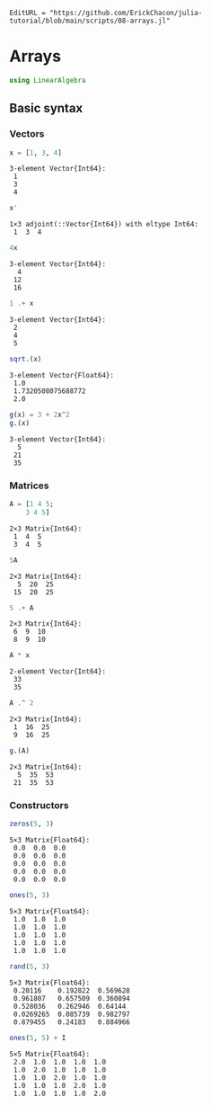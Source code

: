 ```@meta
EditURL = "https://github.com/ErickChacon/julia-tutorial/blob/main/scripts/08-arrays.jl"
```

# Arrays

````julia
using LinearAlgebra
````

## Basic syntax

### Vectors

````julia
x = [1, 3, 4]
````

````
3-element Vector{Int64}:
 1
 3
 4
````

````julia
x'
````

````
1×3 adjoint(::Vector{Int64}) with eltype Int64:
 1  3  4
````

````julia
4x
````

````
3-element Vector{Int64}:
  4
 12
 16
````

````julia
1 .+ x
````

````
3-element Vector{Int64}:
 2
 4
 5
````

````julia
sqrt.(x)
````

````
3-element Vector{Float64}:
 1.0
 1.7320508075688772
 2.0
````

````julia
g(x) = 3 + 2x^2
g.(x)
````

````
3-element Vector{Int64}:
  5
 21
 35
````

### Matrices

````julia
A = [1 4 5;
    3 4 5]
````

````
2×3 Matrix{Int64}:
 1  4  5
 3  4  5
````

````julia
5A
````

````
2×3 Matrix{Int64}:
  5  20  25
 15  20  25
````

````julia
5 .+ A
````

````
2×3 Matrix{Int64}:
 6  9  10
 8  9  10
````

````julia
A * x
````

````
2-element Vector{Int64}:
 33
 35
````

````julia
A .^ 2
````

````
2×3 Matrix{Int64}:
 1  16  25
 9  16  25
````

````julia
g.(A)
````

````
2×3 Matrix{Int64}:
  5  35  53
 21  35  53
````

### Constructors

````julia
zeros(5, 3)
````

````
5×3 Matrix{Float64}:
 0.0  0.0  0.0
 0.0  0.0  0.0
 0.0  0.0  0.0
 0.0  0.0  0.0
 0.0  0.0  0.0
````

````julia
ones(5, 3)
````

````
5×3 Matrix{Float64}:
 1.0  1.0  1.0
 1.0  1.0  1.0
 1.0  1.0  1.0
 1.0  1.0  1.0
 1.0  1.0  1.0
````

````julia
rand(5, 3)
````

````
5×3 Matrix{Float64}:
 0.20116    0.192822  0.569628
 0.961807   0.657509  0.360894
 0.528036   0.262946  0.64144
 0.0269265  0.085739  0.982797
 0.879455   0.24183   0.884966
````

````julia
ones(5, 5) + I
````

````
5×5 Matrix{Float64}:
 2.0  1.0  1.0  1.0  1.0
 1.0  2.0  1.0  1.0  1.0
 1.0  1.0  2.0  1.0  1.0
 1.0  1.0  1.0  2.0  1.0
 1.0  1.0  1.0  1.0  2.0
````


